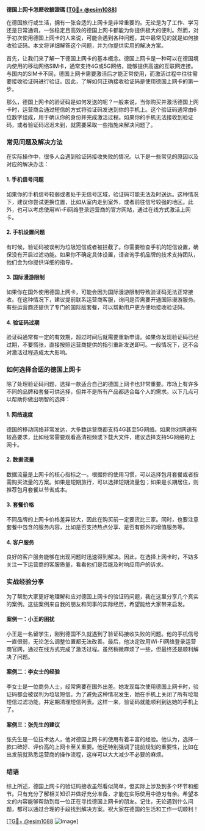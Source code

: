 **德国上网卡怎麽收驗證碼 [[TG💪+ @esim1088](https://t.me/s/esim1088)]**

在德国旅行或生活，拥有一张合适的上网卡是非常重要的。无论是为了工作、学习还是日常通讯，一张稳定且高效的德国上网卡都能为你提供极大的便利。然而，对于初次使用德国上网卡的人来说，可能会遇到各种问题，其中最常见的就是如何接收验证码。本文将详细解答这个问题，并为你提供实用的解决方案。

首先，让我们来了解一下德国上网卡的基本概念。德国上网卡是一种可以在德国境内使用的移动网络SIM卡，通常支持4G或5G网络，能够提供高速的互联网连接。与国内的SIM卡不同，德国上网卡需要激活后才能正常使用，而激活过程中往往需要接收验证码进行验证。因此，了解如何正确接收验证码是使用德国上网卡的第一步。

那么，德国上网卡的验证码是如何发送的呢？一般来说，当你购买并激活德国上网卡时，运营商会通过短信的方式将验证码发送到你的手机上。这个验证码通常由6位数字组成，用于确认你的身份并完成激活过程。如果你的手机无法接收到验证码，或者验证码迟迟未到，就需要采取一些措施来解决问题了。

### **常见问题及解决方法**

在实际操作中，很多人会遇到验证码接收失败的情况。以下是一些常见的原因以及对应的解决办法：

#### **1. 手机信号问题**
如果你的手机信号较弱或者处于无信号区域，验证码可能无法及时送达。这种情况下，建议你尝试更换位置，比如从室内走到室外，或者前往信号较强的地区。此外，也可以考虑使用Wi-Fi网络登录运营商的官方网站，通过在线方式激活上网卡。

#### **2. 手机设置问题**
有时候，验证码被误判为垃圾短信或者被拦截了。你需要检查手机的短信设置，确保没有开启过滤功能。如果你不确定具体设置，请咨询手机品牌的技术支持团队，他们会为你提供详细的指导。

#### **3. 国际漫游限制**
如果你在国外使用德国上网卡，可能会因为国际漫游限制导致验证码无法正常接收。在这种情况下，建议提前联系运营商客服，询问是否需要开通国际漫游服务。有些运营商还提供了专门的国际版套餐，可以帮助用户更方便地接收验证码。

#### **4. 验证码过期**
验证码通常有一定的有效期，超过时间后就需要重新申请。如果你发现验证码已经过期，不要慌张，直接按照运营商提供的指引重新发送即可。一般情况下，这不会对激活过程造成太大影响。

### **如何选择合适的德国上网卡**

除了处理验证码问题，选择一款适合自己的德国上网卡也非常重要。市场上有许多不同的品牌和套餐可供选择，但并不是所有产品都适合每个人的需求。以下几点可以帮助你做出明智的选择：

#### **1. 网络速度**
德国的移动网络非常发达，大多数运营商都支持4G甚至5G网络。如果你对网速有较高要求，比如经常需要观看高清视频或下载大文件，建议选择支持5G网络的上网卡。

#### **2. 数据流量**
数据流量是上网卡的核心指标之一。根据你的使用习惯，可以选择包月套餐或者按需购买流量的方案。如果是短期旅行，可以选择短期流量包；如果是长期居住，则推荐包月套餐以节省成本。

#### **3. 套餐价格**
不同品牌的上网卡价格差异较大，因此在购买前一定要货比三家。同时，也要注意套餐中包含的服务内容，比如是否支持热点分享、是否有额外的增值服务等。

#### **4. 客户服务**
良好的客户服务能够在出现问题时迅速得到解决。因此，在选择上网卡时，不妨多关注一下运营商的客服质量，看看他们是否能及时响应用户的诉求。

### **实战经验分享**

为了帮助大家更好地理解和应对德国上网卡的验证码问题，我在这里分享几个真实的案例。这些案例来自我的朋友和同事的实际经历，希望能给大家带来启发。

#### **案例一：小王的困扰**
小王是一名留学生，刚到德国不久就遇到了验证码接收失败的问题。他的手机信号一直很弱，无论怎么调整位置都无法改善。最后，他决定改用Wi-Fi网络登录运营商官网，通过在线方式完成了激活过程。虽然稍微麻烦了一些，但最终还是顺利解决了问题。

#### **案例二：李女士的经验**
李女士是一位商务人士，经常需要在国外出差。她发现每次使用德国上网卡时，验证码都会被误判为垃圾短信。为了避免这种情况发生，她在手机上关闭了所有垃圾短信过滤功能，并定期清理短信列表。这样一来，验证码就能顺利到达她的手机上了。

#### **案例三：张先生的建议**
张先生是一位技术达人，他对德国上网卡的使用有着丰富的经验。他认为，选择一款口碑好、评价高的上网卡至关重要。他还特别强调了提前规划的重要性，比如在出发前就熟悉运营商的操作流程，这样可以大大减少不必要的麻烦。

### **结语**

综上所述，德国上网卡的验证码接收虽然看似简单，但实际上涉及到多个环节和细节。只有充分了解相关知识并做好充分准备，才能在实际使用中游刃有余。希望本文的内容能够帮助到每一位正在寻找德国上网卡的朋友。记住，无论遇到什么问题，都可以通过合理的手段找到解决方案。祝大家在德国的生活和工作一切顺利！

[[TG💪+ @esim1088](https://t.me/s/esim1088) ![Image](https://i.postimg.cc/4NQfJmqS/Snipaste-2025-05-13-00-14-12.png)]